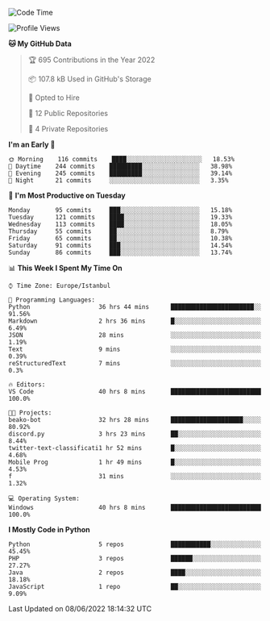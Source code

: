 <!--START_SECTION:waka-->
![Code Time](http://img.shields.io/badge/Code%20Time-302%20hrs%2045%20mins-blue)

![Profile Views](http://img.shields.io/badge/Profile%20Views-0-blue)

**🐱 My GitHub Data** 

> 🏆 695 Contributions in the Year 2022
 > 
> 📦 107.8 kB Used in GitHub's Storage 
 > 
> 💼 Opted to Hire
 > 
> 📜 12 Public Repositories 
 > 
> 🔑 4 Private Repositories  
 > 
**I'm an Early 🐤** 

```text
🌞 Morning    116 commits    ████░░░░░░░░░░░░░░░░░░░░░   18.53% 
🌆 Daytime    244 commits    █████████░░░░░░░░░░░░░░░░   38.98% 
🌃 Evening    245 commits    █████████░░░░░░░░░░░░░░░░   39.14% 
🌙 Night      21 commits     ░░░░░░░░░░░░░░░░░░░░░░░░░   3.35%

```
📅 **I'm Most Productive on Tuesday** 

```text
Monday       95 commits     ███░░░░░░░░░░░░░░░░░░░░░░   15.18% 
Tuesday      121 commits    ████░░░░░░░░░░░░░░░░░░░░░   19.33% 
Wednesday    113 commits    ████░░░░░░░░░░░░░░░░░░░░░   18.05% 
Thursday     55 commits     ██░░░░░░░░░░░░░░░░░░░░░░░   8.79% 
Friday       65 commits     ██░░░░░░░░░░░░░░░░░░░░░░░   10.38% 
Saturday     91 commits     ███░░░░░░░░░░░░░░░░░░░░░░   14.54% 
Sunday       86 commits     ███░░░░░░░░░░░░░░░░░░░░░░   13.74%

```


📊 **This Week I Spent My Time On** 

```text
⌚︎ Time Zone: Europe/Istanbul

💬 Programming Languages: 
Python                   36 hrs 44 mins      ███████████████████████░░   91.56% 
Markdown                 2 hrs 36 mins       █░░░░░░░░░░░░░░░░░░░░░░░░   6.49% 
JSON                     28 mins             ░░░░░░░░░░░░░░░░░░░░░░░░░   1.19% 
Text                     9 mins              ░░░░░░░░░░░░░░░░░░░░░░░░░   0.39% 
reStructuredText         7 mins              ░░░░░░░░░░░░░░░░░░░░░░░░░   0.3%

🔥 Editors: 
VS Code                  40 hrs 8 mins       █████████████████████████   100.0%

🐱‍💻 Projects: 
beako-bot                32 hrs 28 mins      ████████████████████░░░░░   80.92% 
discord.py               3 hrs 23 mins       ██░░░░░░░░░░░░░░░░░░░░░░░   8.44% 
twitter-text-classificati1 hr 52 mins        █░░░░░░░░░░░░░░░░░░░░░░░░   4.68% 
Mobile Prog              1 hr 49 mins        █░░░░░░░░░░░░░░░░░░░░░░░░   4.53% 
f                        31 mins             ░░░░░░░░░░░░░░░░░░░░░░░░░   1.32%

💻 Operating System: 
Windows                  40 hrs 8 mins       █████████████████████████   100.0%

```

**I Mostly Code in Python** 

```text
Python                   5 repos             ███████████░░░░░░░░░░░░░░   45.45% 
PHP                      3 repos             ██████░░░░░░░░░░░░░░░░░░░   27.27% 
Java                     2 repos             ████░░░░░░░░░░░░░░░░░░░░░   18.18% 
JavaScript               1 repo              ██░░░░░░░░░░░░░░░░░░░░░░░   9.09%

```



 Last Updated on 08/06/2022 18:14:32 UTC
<!--END_SECTION:waka-->

<!--
**3nws/3nws** is a ✨ _special_ ✨ repository because its `README.md` (this file) appears on your GitHub profile.

Here are some ideas to get you started:

- 🔭 I’m currently working on ...
- 🌱 I’m currently learning ...
- 👯 I’m looking to collaborate on ...
- 🤔 I’m looking for help with ...
- 💬 Ask me about ...
- 📫 How to reach me: ...
- 😄 Pronouns: ...
- ⚡ Fun fact: ...
-->
